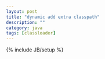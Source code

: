 ```yaml
---
layout: post
title: "dynamic add extra classpath"
description: ""
category: java
tags: [classloader]
---
```

{% include JB/setup %}
